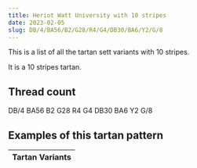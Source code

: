 ```yaml
---
title: Heriot Watt University with 10 stripes
date: 2023-02-05
slug: DB/4/BA56/B2/G28/R4/G4/DB30/BA6/Y2/G/8
---
```

This is a list of all the tartan sett variants with 10 stripes.

It is a 10 stripes tartan.


## Thread count
DB/4 BA56 B2 G28 R4 G4 DB30 BA6 Y2 G/8

## Examples of this tartan pattern

| Tartan Variants |
|---------------|

